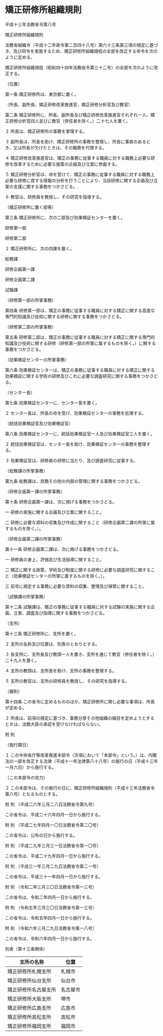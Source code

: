 # 矯正研修所組織規則

平成十三年法務省令第八号

矯正研修所組織規則

法務省組織令（平成十二年政令第二百四十八号）第六十三条第三項の規定に基づき、及び同令を実施するため、矯正研修所組織規程の全部を改正する命令を次のように定める。

矯正研修所組織規程（昭和四十四年法務省令第三十二号）の全部を次のように改正する。

（位置）

第一条 矯正研修所は、東京都に置く。

（所長、副所長、矯正研修改革推進官、矯正研修分析官及び教官）

第二条 矯正研修所に、所長、副所長及び矯正研修改革推進官それぞれ一人、矯正研修分析官四人並びに教官（併任者を除く。）二十七人を置く。

２ 所長は、矯正研修所の事務を掌理する。

３ 副所長は、所長を助け、矯正研修所の事務を整理し、所長に事故のあるとき、又は所長が欠けたときは、その職務を代理する。

４ 矯正研修改革推進官は、矯正の事務に従事する職員に対する職務上必要な研修を改革するために必要な施策の企画及び立案に参画する。

５ 矯正研修分析官は、命を受けて、矯正の事務に従事する職員に対する職務上必要な研修に資する情報の分析を行うことにより、当該研修に関する企画及び立案の支援に関する事務をつかさどる。

６ 教官は、研修員を教授し、その研究を指導する。

（矯正研修所に置く部等）

第三条 矯正研修所に、次の二部及び効果検証センターを置く。

研修第一部

研修第二部

２ 矯正研修所に、次の四課を置く。

総務課

研修企画第一課

研修企画第二課

試験課

（研修第一部の所掌事務）

第四条 研修第一部は、矯正の事務に従事する職員に対する矯正に関する高度な専門的知識及び技術に関する研修に関する事務をつかさどる。

（研修第二部の所掌事務）

第五条 研修第二部は、矯正の事務に従事する職員に対する矯正に関する専門的知識及び技術に関する研修（研修第一部の所掌に属するものを除く。）に関する事務をつかさどる。

（効果検証センターの所掌事務）

第六条 効果検証センターは、矯正の事務に従事する職員に対する矯正に関する効果検証に関する学術の研修及びこれに必要な調査研究に関する事務をつかさどる。

（センター長）

第七条 効果検証センターに、センター長を置く。

２ センター長は、所長の命を受け、効果検証センターの事務を処理する。

（統括効果検証官及び効果検証官）

第八条 効果検証センターに、統括効果検証官一人及び効果検証官三人を置く。

２ 統括効果検証官は、センター長を助け、効果検証センターの事務を整理する。

３ 効果検証官は、研修員の研修に当たり、及び調査研究に従事する。

（総務課の所掌事務）

第九条 総務課は、庶務その他の内部の管理に関する事務をつかさどる。

（研修企画第一課の所掌事務）

第十条 研修企画第一課は、次に掲げる事務をつかさどる。

一 研修の実施に関する企画及び立案に関すること。

二 研修に必要な資料の収集及び作成に関すること（研修企画第二課の所掌に属するものを除く。）。

（研修企画第二課の所掌事務）

第十一条 研修企画第二課は、次に掲げる事務をつかさどる。

一 研修員の身上、評価及び生活指導に関すること。

二 矯正に関する政策、学術及び制度に関する研修に必要な調査研究に関すること（効果検証センターの所掌に属するものを除く。）。

三 前号に規定する事務に必要な資料の収集、整理及び保管に関すること。

（試験課の所掌事務）

第十二条 試験課は、矯正の事務に従事する職員に対する試験の実施に関する企画、立案、調査及び指導に関する事務をつかさどる。

（支所）

第十三条 矯正研修所に、支所を置く。

２ 支所の名称及び位置は、別表のとおりとする。

３ 各支所に、支所長及び教頭一人を置き、支所を通じて教官（併任者を除く。）二十九人を置く。

４ 支所の教頭は、支所長を助け、支所の事務を整理する。

５ 支所の教官は、支所の研修員を教授し、その研究を指導する。

（雑則）

第十四条 この省令に定めるもののほか、矯正研修所に関し必要な事項は、所長が定める。

２ 所長は、前項の規定に基づき、事務分掌その他組織の細目を定めようとするときは、法務大臣の承認を受けなければならない。

附 則

（施行期日）

１ この中央省庁等改革推進本部令（次項において「本部令」という。）は、内閣法の一部を改正する法律（平成十一年法律第八十八号）の施行の日（平成十三年一月六日）から施行する。

（この本部令の効力）

２ この本部令は、その施行の日に、矯正研修所組織規則（平成十三年法務省令第八号）となるものとする。

附 則 （平成二六年三月二八日法務省令第九号）

この省令は、平成二十六年四月一日から施行する。

附 則 （平成二七年四月一〇日法務省令第二〇号）

この省令は、公布の日から施行する。

附 則 （平成二九年三月三一日法務省令第一〇号）

この省令は、平成二十九年四月一日から施行する。

附 則 （平成三一年三月二九日法務省令第二一号）

この省令は、平成三十一年四月一日から施行する。

附 則 （令和二年三月三〇日法務省令第一三号）

この省令は、令和二年四月一日から施行する。

附 則 （令和五年三月三〇日法務省令第一三号）

この省令は、令和五年四月一日から施行する。

附 則 （令和六年三月二九日法務省令第一八号）

この省令は、令和六年四月一日から施行する。

別表（第十三条関係）

支所の名称 | 位置  
---|---  
矯正研修所札幌支所 | 札幌市  
矯正研修所仙台支所 | 仙台市  
矯正研修所名古屋支所 | 名古屋市  
矯正研修所大阪支所 | 堺市  
矯正研修所広島支所 | 広島市  
矯正研修所高松支所 | 高松市  
矯正研修所福岡支所 | 福岡市
